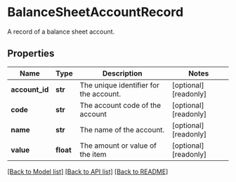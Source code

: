 # BalanceSheetAccountRecord

A record of a balance sheet account.

## Properties
Name | Type | Description | Notes
------------ | ------------- | ------------- | -------------
**account_id** | **str** | The unique identifier for the account. | [optional] [readonly] 
**code** | **str** | The account code of the account | [optional] [readonly] 
**name** | **str** | The name of the account. | [optional] [readonly] 
**value** | **float** | The amount or value of the item | [optional] [readonly] 

[[Back to Model list]](../../README.md#documentation-for-models) [[Back to API list]](../../README.md#documentation-for-api-endpoints) [[Back to README]](../../README.md)


